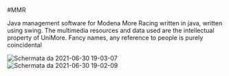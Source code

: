 #MMR

Java management software for Modena More Racing written in java, written using swing.
The multimedia resources and data used are the intellectual property of UniMore.
Fancy names, any reference to people is purely coincidental


![Schermata da 2021-06-30 19-03-07](https://user-images.githubusercontent.com/64374442/124002437-067cc100-d9d6-11eb-8db3-3586e2ef7073.png)
![Schermata da 2021-06-30 19-02-09](https://user-images.githubusercontent.com/64374442/124002368-ef3dd380-d9d5-11eb-8088-e3abdc6e0e95.png)
